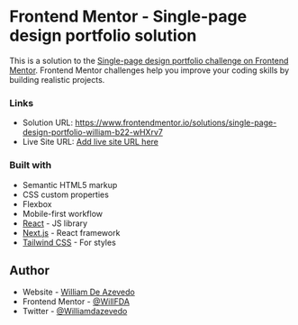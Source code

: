 # Frontend Mentor - Single-page design portfolio solution

This is a solution to the [Single-page design portfolio challenge on Frontend Mentor](https://www.frontendmentor.io/challenges/singlepage-design-portfolio-2MMhyhfKVo). Frontend Mentor challenges help you improve your coding skills by building realistic projects.

### Links

- Solution URL: https://www.frontendmentor.io/solutions/single-page-design-portfolio-william-b22-wHXrv7
- Live Site URL: [Add live site URL here](https://single-page-design-portfolio-william.netlify.app/)

### Built with

- Semantic HTML5 markup
- CSS custom properties
- Flexbox
- Mobile-first workflow
- [React](https://reactjs.org/) - JS library
- [Next.js](https://nextjs.org/) - React framework
- [Tailwind CSS](https://tailwindcss.com/) - For styles

## Author

- Website - [William De Azevedo](https://williamdeazevedo.fr/)
- Frontend Mentor - [@WillFDA](https://www.frontendmentor.io/profile/WillFDA)
- Twitter - [@Williamdazevedo](https://twitter.com/Williamdazevedo)
